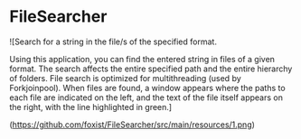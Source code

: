 # FileSearcher

![Search for a string in the file/s of the specified format.

Using this application, you can find the entered string in files of a given format. The search affects the entire specified path and the entire hierarchy of folders. File search is optimized for multithreading (used by Forkjoinpool). When files are found, a window appears where the paths to each file are indicated on the left, and the text of the file itself appears on the right, with the line highlighted in green.]

(https://github.com/foxist/FileSearcher/src/main/resources/1.png)
